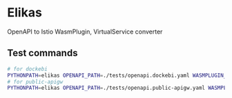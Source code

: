 
# Elikas

OpenAPI to Istio WasmPlugin, VirtualService converter

## Test commands

```bash
# for dockebi
PYTHONPATH=elikas OPENAPI_PATH=./tests/openapi.dockebi.yaml WASMPLUGIN_PATH=./tests/output.dockebi.yaml python -m elikas
# for public-apigw
PYTHONPATH=elikas OPENAPI_PATH=./tests/openapi.public-apigw.yaml WASMPLUGIN_PATH=./tests/output.public-apigw.yaml python -m elikas
```
